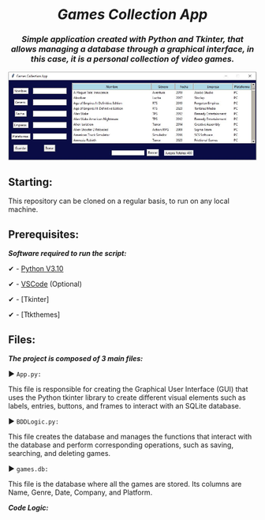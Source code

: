 <h1 align="center">
  <em>
  Games Collection App
  </em>
</h1>

<h3 align="center">
  <em>
Simple application created with Python and Tkinter, that allows managing a database through a graphical interface, in this case, it is a personal collection of video games.
  </em>
</h3>


<p align="center">
 <img src="https://github.com/KrysNIN/Games_Collection_App/blob/master/Captura.JPG?raw=true" 
</p>

## Starting:

This repository can be cloned on a regular basis, to run on any local machine.


## Prerequisites:

***Software required to run the script:***

✔ - [Python V3.10](https://www.python.org/downloads/)

✔ - [VSCode](https://code.visualstudio.com/) (Optional)

✔ - [Tkinter]

✔ - [Ttkthemes]

## Files:

***The project is composed of 3 main files:***


▶ ```App.py:``` 

This file is responsible for creating the Graphical User Interface (GUI) that uses the Python tkinter library to create different visual elements such as labels, entries, buttons, and frames to interact with an SQLite database.


▶ ```BDDLogic.py:```

This file creates the database and manages the functions that interact with the database and perform corresponding operations, such as saving, searching, and deleting games.


▶ ```games.db:```

This file is the database where all the games are stored. Its columns are Name, Genre, Date, Company, and Platform.

***Code Logic:***
